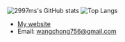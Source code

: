 ![2997ms's GitHub stats](https://github-readme-stats.vercel.app/api?username=2997ms&show_icons=true&theme=radical)
![Top Langs](https://github-readme-stats.vercel.app/api/top-langs/?username=2997ms&layout=compact&custom_title=😊%20Used%20Languages&langs_count=8&theme=radical)

- [My website](https://2997ms.github.io)
- Email: wangchong756@gmail.com
